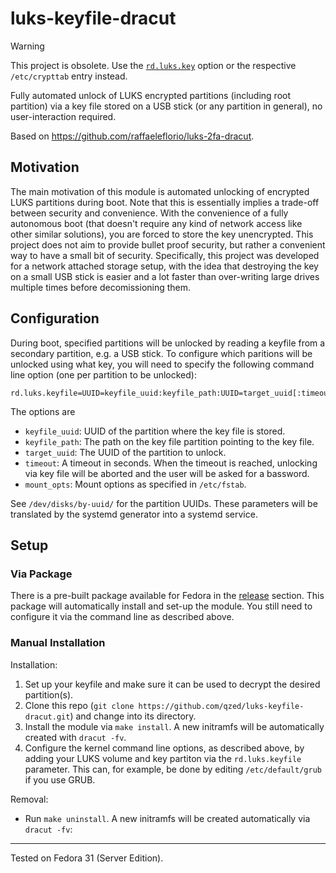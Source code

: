 # luks-keyfile-dracut

> [!WARNING]  
> This project is obsolete. Use the [`rd.luks.key`](https://wiki.archlinux.org/title/Dm-crypt/System_configuration#rd.luks.key) option or the respective `/etc/crypttab` entry instead.

Fully automated unlock of LUKS encrypted partitions (including root partition) via a key file stored on a USB stick (or any partition in general), no user-interaction required.

Based on https://github.com/raffaeleflorio/luks-2fa-dracut.

## Motivation

The main motivation of this module is automated unlocking of encrypted LUKS partitions during boot.
Note that this is essentially implies a trade-off between security and convenience.
With the convenience of a fully autonomous boot (that doesn't require any kind of network access like other similar solutions), you are forced to store the key unencrypted.
This project does not aim to provide bullet proof security, but rather a convenient way to have a small bit of security.
Specifically, this project was developed for a network attached storage setup, with the idea that destroying the key on a small USB stick is easier and a lot faster than over-writing large drives multiple times before decomissioning them.

## Configuration

During boot, specified partitions will be unlocked by reading a keyfile from a secondary partition, e.g. a USB stick.
To configure which paritions will be unlocked using what key, you will need to specify the following command line option (one per partition to be unlocked):
```
rd.luks.keyfile=UUID=keyfile_uuid:keyfile_path:UUID=target_uuid[:timeout[:mount_opts]]
```
The options are
- `keyfile_uuid`: UUID of the partition where the key file is stored.
- `keyfile_path`: The path on the key file partition pointing to the key file.
- `target_uuid`: The UUID of the partition to unlock.
- `timeout`: A timeout in seconds.
   When the timeout is reached, unlocking via key file will be aborted and the user will be asked for a bassword.
- `mount_opts`: Mount options as specified in `/etc/fstab`.

See `/dev/disks/by-uuid/` for the partition UUIDs. These parameters will be translated by the systemd generator into a systemd service.

## Setup

### Via Package

There is a pre-built package available for Fedora in the [release](https://github.com/qzed/luks-keyfile-dracut/releases) section.
This package will automatically install and set-up the module.
You still need to configure it via the command line as described above.

### Manual Installation

Installation:
1. Set up your keyfile and make sure it can be used to decrypt the desired partition(s).
2. Clone this repo (`git clone https://github.com/qzed/luks-keyfile-dracut.git`) and change into its directory.
3. Install the module via `make install`.
   A new initramfs will be automatically created with `dracut -fv`.
4. Configure the kernel command line options, as described above, by adding your LUKS volume and key partiton via the `rd.luks.keyfile` parameter.
   This can, for example, be done by editing `/etc/default/grub` if you use GRUB.

Removal:
- Run `make uninstall`.
  A new initramfs will be created automatically via `dracut -fv`:

---

Tested on Fedora 31 (Server Edition).
